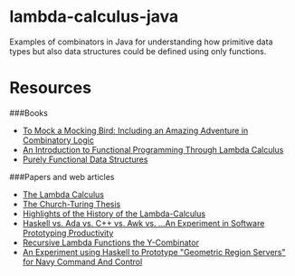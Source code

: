 # lambda-calculus-java
Examples of combinators in Java for understanding how primitive data types but also data structures could be defined
using only functions.

# Resources
###Books
* [To Mock a Mocking Bird: Including an Amazing Adventure in Combinatory Logic](https://www.amazon.it/Mock-Mocking-Bird-Including-Combinatory-ebook/dp/B00A1P096Y/ref=tmm_kin_swatch_0?_encoding=UTF8&qid=1579689062&sr=8-1)
* [An Introduction to Functional Programming Through Lambda Calculus](https://www.amazon.it/Introduction-Functional-Programming-Through-Calculus/dp/0486478831)
* [Purely Functional Data Structures](https://www.amazon.it/Purely-Functional-Structures-Chris-Okasaki/dp/0521663504/ref=sr_1_1?__mk_it_IT=%C3%85M%C3%85%C5%BD%C3%95%C3%91&keywords=Purely+Functional+Data+Structures&qid=1579689523&sr=8-1)

###Papers and web articles
* [The Lambda Calculus](https://plato.stanford.edu/entries/lambda-calculus/)
* [The Church-Turing Thesis](https://plato.stanford.edu/entries/church-turing/)
* [Highlights of the History of the Lambda-Calculus ](https://ieeexplore.ieee.org/document/4640786)
* [Haskell vs. Ada vs. C++ vs. Awk vs. ...An Experiment in Software Prototyping Productivity](http://citeseerx.ist.psu.edu/viewdoc/download?doi=10.1.1.368.1058&rep=rep1&type=pdf)
* [Recursive Lambda Functions the Y-Combinator](https://sookocheff.com/post/fp/recursive-lambda-functions/)
* [An Experiment using Haskell to Prototype "Geometric Region Servers" for Navy Command And Control](http://www.cs.yale.edu/publications/techreports/tr1031.pdf)
